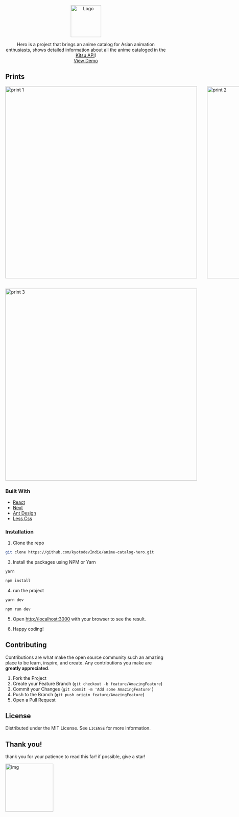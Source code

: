  <p align="center">
 <a href="https://github.com/kyotodevindie">
    <img src="https://lh3.googleusercontent.com/pw/ACtC-3f4cqu64AQe5Cujq7ATD7h0k4wPuexdrt0T_WXZVMxUP3yG00PEs-4xe3whxLCsEehn_K22HEy2aoqzF92RIVgm18iloayyzfhbkinwaHhQkuaKgOhS6YxhBcYYIKcbzRbjGFzGG1FUWzJ3EzecuQc0=w54-h61-no?authuser=0" alt="Logo" width="95" height="100">
  </a>
</p>
  <p align="center">
    Hero is a project that brings an anime catalog for Asian animation enthusiasts, shows detailed information about all the anime cataloged in the <a href="https://kitsu.docs.apiary.io/#introduction/json:api">Kitsu API</a>!
    <br />
    <a href="https://anime-catalog-hero.vercel.app/">View Demo</a>
</p>

<!-- Prints -->

## Prints

<div style="display: grid; grid-template-columns: repeat(3, 1fr); gap: 2rem;">
 
<img src="https://lh3.googleusercontent.com/pw/ACtC-3ebe4Id7dghkea4Wo-WrCv-q882XnVTYVCaIVNT1nySSR64NhXb68QYIqNToPw_9MmctmOwnf5xEuW1SXYBAlSLRUVb-hEWuoq9BXppc4ndkGnWl4qBzpht3XYBP88cYN4D6rtElOA559OjNgGX56Lg=w1894-h896-no?authuser=0"  alt="print 1" width="600">
<img src="https://lh3.googleusercontent.com/pw/ACtC-3c14MlQ9kX7cAQ7LmHWn2y6W8U7pLZMg-OOAOFWBQRVw_0lRq_O7ZvL3jHy3eVbfAzhKtlhgcl7k2rYlzxqgX2HqOEwJ-UiF9k_McU9Ief5RxVlZxYYFSWSlDCPoZxmskB_Z3aQOB4HQvtVceZkdPFJ=w1897-h901-no?authuser=0"  alt="print 2" width="600">
<img src="https://lh3.googleusercontent.com/pw/ACtC-3dUfQzu_lIJiX8Ryf-M6I3mB8qgKDt485FdFXBT7Y5O5Je9x8BWBWFAzCocgqWzQCAK2zuT0oAU7RBTeROpYrYzEiwcMnC7DKPHN9bbH3q-kc50E1KFuJ1l8l0HoSMlCfMxGUfpMBWBiY4ATCVBD10V=w1897-h907-no?authuser=0"  alt="print 3" width="600">
<img src="https://lh3.googleusercontent.com/pw/ACtC-3ehDLqxkqib9EtrKEEURYkw40V0Jp9MtWpgM18q6c9AqZTDGfcFsdOs6TVH02yLLUM-fa67kuSovkOMUZ1i2hJcgxAeHYl-f2rNUSmq5mlTAn7YKgoJR9-hCvcLPTmwyvhg2EQ7liQf-jmIE2kbjWE0=w1897-h899-no?authuser=0"  alt="print 3" width="600">

</div>

### Built With

- [React](https://pt-br.reactjs.org/)
- [Next](https://nextjs.org/)
- [Ant Design](https://ant.design/)
- [Less Css](http://lesscss.org/)

### Installation

1. Clone the repo

```sh
git clone https://github.com/kyotodevIndie/anime-catalog-hero.git
```

3. Install the packages using NPM or Yarn

```sh
yarn
```

```sh
npm install
```
4. run the project

```sh
yarn dev
```

```sh
npm run dev
```

5. Open [http://localhost:3000](http://localhost:3000) with your browser to see the result.

6. Happy coding!

<!-- CONTRIBUTING -->

## Contributing

Contributions are what make the open source community such an amazing place to be learn, inspire, and create. Any contributions you make are **greatly appreciated**.

1. Fork the Project
2. Create your Feature Branch (`git checkout -b feature/AmazingFeature`)
3. Commit your Changes (`git commit -m 'Add some AmazingFeature'`)
4. Push to the Branch (`git push origin feature/AmazingFeature`)
5. Open a Pull Request

<!-- LICENSE -->

## License

Distributed under the MIT License. See `LICENSE` for more information.

## Thank you!

   <p> 
    thank you for your patience to read this far! if possible, give a star!
   </p> 
   <img src="https://lh3.googleusercontent.com/pw/ACtC-3f0oIHIN5_S0Z72L0b3XQSkL9or6r0pgoyhyugqOA02f8lv1MaYY4aucAd1jTGbWl8-4mPviLlDiIN7frgGYWldM3x45yfi7BxCkfMFUm7NnClHQRIRw5QLFco123lsR0Kyp-uFuDdD9ZBVnqwxTywp=s512-no?authuser=0" alt="img" width="150" height="150">
